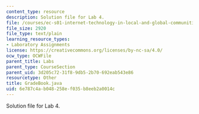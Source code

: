 ```yaml
---
content_type: resource
description: Solution file for Lab 4.
file: /courses/ec-s01-internet-technology-in-local-and-global-communities-spring-2005-summer-2005/6e787c4ab048258ef035b8eeb2a0014c_GradeBook.java
file_size: 2920
file_type: text/plain
learning_resource_types:
- Laboratory Assignments
license: https://creativecommons.org/licenses/by-nc-sa/4.0/
ocw_type: OCWFile
parent_title: Labs
parent_type: CourseSection
parent_uid: 3d205c72-31f8-9db5-2b70-692eab543e86
resourcetype: Other
title: GradeBook.java
uid: 6e787c4a-b048-258e-f035-b8eeb2a0014c
---
```

Solution file for Lab 4.